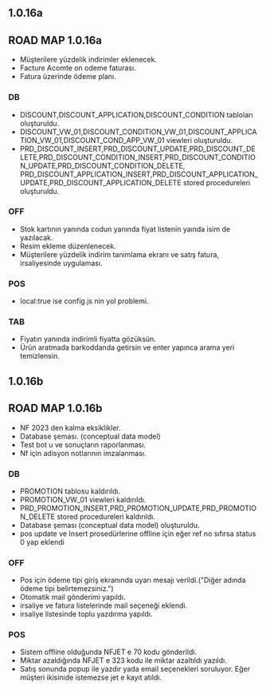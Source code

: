 ## 1.0.16a
## ROAD MAP 1.0.16a
- Müşterilere yüzdelik indirimler eklenecek.
- Facture Acomte on odeme faturası.
- Fatura üzerinde ödeme planı.
### DB
- DISCOUNT,DISCOUNT_APPLICATION,DISCOUNT_CONDITION tabloları oluşturuldu.
- DISCOUNT_VW_01,DISCOUNT_CONDITION_VW_01,DISCOUNT_APPLICATION_VW_01,DISCOUNT_COND_APP_VW_01 viewleri oluşturuldu.
- PRD_DISCOUNT_INSERT,PRD_DISCOUNT_UPDATE,PRD_DISCOUNT_DELETE,PRD_DISCOUNT_CONDITION_INSERT,PRD_DISCOUNT_CONDITION_UPDATE,PRD_DISCOUNT_CONDITION_DELETE,  
  PRD_DISCOUNT_APPLICATION_INSERT,PRD_DISCOUNT_APPLICATION_UPDATE,PRD_DISCOUNT_APPLICATION_DELETE stored procedureleri oluşturuldu.
### OFF
- Stok kartının yanında codun yanında fiyat listenin yaında isim de yazılacak.
- Resim ekleme düzenlenecek.
- Müşterilere yüzdelik indirim tanimlama ekranı ve satış fatura, irsaliyesinde uygulaması.
### POS
- local:true ise config.js nin yol problemi.
### TAB
- Fiyatın yanında indirimli fiyatta gözüksün.
- Ürün aratmada barkoddanda getirsin ve enter yapınca arama yeri temizlensin.

## 1.0.16b
## ROAD MAP 1.0.16b
- NF 2023 den kalma eksiklikler.
- Database şeması. (conceptual data model)
- Test bot u ve sonuçların raporlanması.
- Nf için adisyon notlarının imzalanması.
### DB
- PROMOTION tablosu kaldırıldı.
- PROMOTION_VW_01 viewleri kaldırıldı.
- PRD_PROMOTION_INSERT,PRD_PROMOTION_UPDATE,PRD_PROMOTION_DELETE stored procedureleri kaldırıldı.
- Database şeması (conceptual data model) oluşturuldu.
- pos update ve Insert prosedürlerine offline için eğer ref no sıfırsa status 0 yap eklendi
### OFF
- Pos için ödeme tipi giriş ekranında uyarı mesajı verildi.("Diğer adında ödeme tipi belirtemezsiniz.")
- Otomatik  mail gönderimi yapıldı.
- irsaliye ve fatura listelerinde mail seçeneği eklendi.
- irsaliye listesinde toplu yazdırma yapıldı. 
### POS
- Sistem offline olduğunda NFJET e 70 kodu gönderildi.
- Miktar azaldığında NFJET e 323 kodu ile miktar azaltıldı yazıldı.
- Satış sonunda popup ile yazdır yada email seçenekleri soruluyor. Eğer müşteri ikisinide istemezse jet e kayıt atıldı.